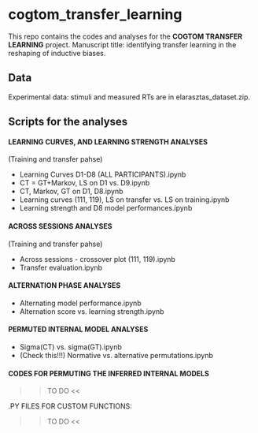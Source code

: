 # cogtom_transfer_learning
This repo contains the codes and analyses for the **COGTOM TRANSFER LEARNING** project. 
Manuscript title: identifying transfer learning in the reshaping of inductive biases. <a href="https://github.com/CSNLWigner/cogtom_transfer_learning/edit/main/README.md"> </a>

## Data

Experimental data: stimuli and measured RTs are in elarasztas_dataset.zip. 

## Scripts for the analyses

#### LEARNING CURVES, AND LEARNING STRENGTH ANALYSES

(Training and transfer pahse)
- Learning Curves D1-D8 (ALL PARTICIPANTS).ipynb
- CT = GT+Markov, LS on D1 vs. D9.ipynb
- CT, Markov, GT on D1, D8.ipynb
- Learning curves (111, 119), LS on transfer vs. LS on training.ipynb
- Learning strength and D8 model performances.ipynb

#### ACROSS SESSIONS ANALYSES
(Training and transfer pahse)

- Across sessions - crossover plot (111, 119).ipynb
- Transfer evaluation.ipynb


#### ALTERNATION PHASE ANALYSES
- Alternating model performance.ipynb
- Alternation score vs. learning strength.ipynb


#### PERMUTED INTERNAL MODEL ANALYSES
- Sigma(CT) vs. sigma(GT).ipynb
-  (Check this!!!) Normative vs. alternative permutations.ipynb

#### CODES FOR PERMUTING THE INFERRED INTERNAL MODELS

>> TO DO <<


.PY FILES FOR CUSTOM FUNCTIONS: 

>> TO DO <<

